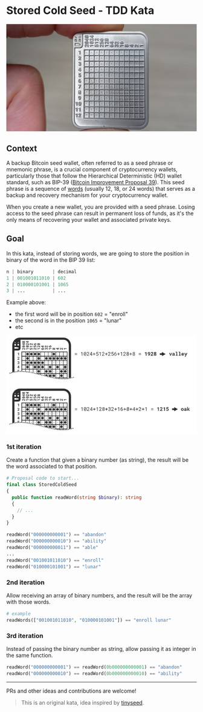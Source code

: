 # Stored Cold Seed - TDD Kata

<p align="center">
  <img alt="Tinyseed.io" src="imgs/stored-cold-seed-kata-img.jpg" width="600">
</p>


## Context

A backup Bitcoin seed wallet, often referred to as a seed phrase or mnemonic phrase, is a crucial component of cryptocurrency wallets, particularly those that follow the Hierarchical Deterministic (HD) wallet standard, such as BIP-39 ([Bitcoin Improvement Proposal 39](https://github.com/bitcoin/bips/blob/master/bip-0039.mediawiki)). This seed phrase is a sequence of [words](https://github.com/bitcoin/bips/blob/master/bip-0039/english.txt) (usually 12, 18, or 24 words) that serves as a backup and recovery mechanism for your cryptocurrency wallet.

When you create a new wallet, you are provided with a seed phrase. Losing access to the seed phrase can result in permanent loss of funds, as it's the only means of recovering your wallet and associated private keys.

## Goal

In this kata, instead of storing words, we are going to store the position in binary of the word in the BIP 39 list:

```php
n | binary       | decimal 
1 | 001001011010 | 602
2 | 010000101001 | 1065
3 | ...          | ...
```

Example above:
- the first word will be in position `602` = "enroll" 
- the second is in the position `1065` = "lunar"
- etc

<p align="center">
  <img alt="Tinyseed.io" src="imgs/stored-cold-seed-kata-example.jpg" width="616">
</p>

### 1st iteration

Create a function that given a binary number (as string), the result will be the word associated to that position.

```php
# Proposal code to start...
final class StoredColdSeed 
{
  public function readWord(string $binary): string
  {
    // ...
  }
}
```

```php 
readWord("000000000001") == "abandon"
readWord("000000000010") == "ability"
readWord("000000000011") == "able"
...
readWord("001001011010") == "enroll"
readWord("010000101001") == "lunar"
```

### 2nd iteration

Allow receiving an array of binary numbers, and the result will be the array with those words.

```php
# example
readWords(["001001011010", "010000101001"]) == "enroll lunar"
```

### 3rd iteration

Instead of passing the binary number as string, allow passing it as integer in the same function.

```php 
readWord("000000000001") == readWord(0b000000000001) == "abandon"
readWord("000000000010") == readWord(0b000000000010) == "ability"
```

---

PRs and other ideas and contributions are welcome!

> This is an original kata, idea inspired by [tinyseed](https://tinyseed.io).
